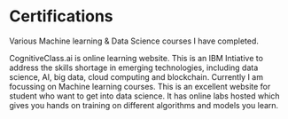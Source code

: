 # Certifications
Various Machine learning & Data Science courses I have completed.

CognitiveClass.ai is online learning website. This is an IBM Intiative to address the skills shortage in emerging technologies, including data science, AI, big data, cloud computing and blockchain.
Currently I am focussing on Machine learning courses. This is an excellent website for student who want to get into data science. It has online labs hosted which gives you hands on training on different algorithms and models you learn.



